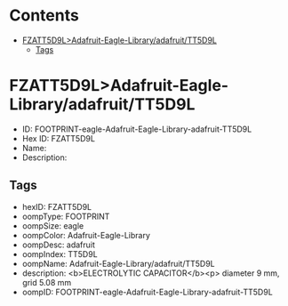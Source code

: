 



Contents
========

* [FZATT5D9L>Adafruit-Eagle-Library/adafruit/TT5D9L](#fzatt5d9ladafruit-eagle-libraryadafruittt5d9l)
	* [Tags](#tags)

# FZATT5D9L>Adafruit-Eagle-Library/adafruit/TT5D9L

- ID: FOOTPRINT-eagle-Adafruit-Eagle-Library-adafruit-TT5D9L
- Hex ID: FZATT5D9L
- Name: 
- Description: 

## Tags

- hexID: FZATT5D9L
- oompType: FOOTPRINT
- oompSize: eagle
- oompColor: Adafruit-Eagle-Library
- oompDesc: adafruit
- oompIndex: TT5D9L
- oompName: Adafruit-Eagle-Library/adafruit/TT5D9L
- description: &lt;b&gt;ELECTROLYTIC CAPACITOR&lt;/b&gt;&lt;p&gt;
diameter 9 mm, grid 5.08 mm
- oompID: FOOTPRINT-eagle-Adafruit-Eagle-Library-adafruit-TT5D9L
